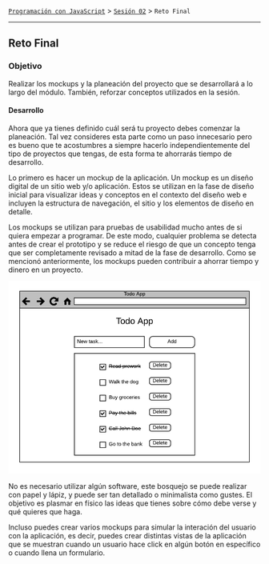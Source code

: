 [`Programación con JavaScript`](../../Readme.md) > [`Sesión 02`](../Readme.md) > `Reto Final`

---

## Reto Final

### Objetivo

Realizar los mockups y la planeación del proyecto que se desarrollará a lo largo del módulo. También, reforzar conceptos utilizados en la sesión.  

#### Desarrollo

Ahora que ya tienes definido cuál será tu proyecto debes comenzar la planeación. Tal vez consideres esta parte como un paso innecesario pero es bueno que te acostumbres a siempre hacerlo independientemente del tipo de proyectos que tengas, de esta forma te ahorrarás tiempo de desarrollo.

Lo primero es hacer un mockup de la aplicación. Un mockup es un diseño digital de un sitio web y/o aplicación. Estos se utilizan en la fase de diseño inicial para visualizar ideas y conceptos en el contexto del diseño web e incluyen la estructura de navegación, el sitio y los elementos de diseño en detalle.

Los mockups se utilizan para pruebas de usabilidad mucho antes de si quiera empezar a programar. De este modo, cualquier problema se detecta antes de crear el prototipo y se reduce el riesgo de que un concepto tenga que ser completamente revisado a mitad de la fase de desarrollo. Como se mencionó anteriormente, los mockups pueden contribuir a ahorrar tiempo y dinero en un proyecto.

![mockup](./assets/mockup.png)

No es necesario utilizar algún software, este bosquejo se puede realizar con papel y lápiz, y puede ser tan detallado o minimalista como gustes. El objetivo es plasmar en físico las ideas que tienes sobre cómo debe verse y qué quieres que haga.

Incluso puedes crear varios mockups para simular la interación del usuario con la aplicación, es decir, puedes crear distintas vistas de la aplicación que se muestran cuando un usuario hace click en algún botón en específico o cuando llena un formulario.
